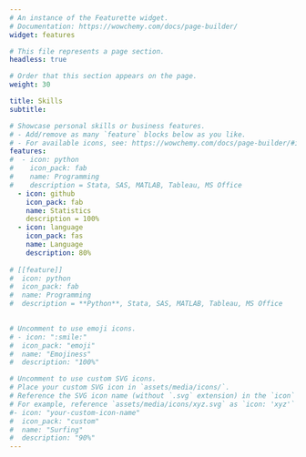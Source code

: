 ```yaml
---
# An instance of the Featurette widget.
# Documentation: https://wowchemy.com/docs/page-builder/
widget: features

# This file represents a page section.
headless: true

# Order that this section appears on the page.
weight: 30

title: Skills
subtitle:

# Showcase personal skills or business features.
# - Add/remove as many `feature` blocks below as you like.
# - For available icons, see: https://wowchemy.com/docs/page-builder/#icons
features:
#  - icon: python
#    icon_pack: fab
#    name: Programming
#    description = Stata, SAS, MATLAB, Tableau, MS Office
  - icon: github
    icon_pack: fab
    name: Statistics
    description = 100%
  - icon: language
    icon_pack: fas
    name: Language
    description: 80%
    
# [[feature]]
#  icon: python
#  icon_pack: fab
#  name: Programming
#  description = **Python**, Stata, SAS, MATLAB, Tableau, MS Office
  

# Uncomment to use emoji icons.
# - icon: ":smile:"
#  icon_pack: "emoji"
#  name: "Emojiness"
#  description: "100%"

# Uncomment to use custom SVG icons.
# Place your custom SVG icon in `assets/media/icons/`.
# Reference the SVG icon name (without `.svg` extension) in the `icon` field.
# For example, reference `assets/media/icons/xyz.svg` as `icon: 'xyz'`
#- icon: "your-custom-icon-name"
#  icon_pack: "custom"
#  name: "Surfing"
#  description: "90%"
---
```

